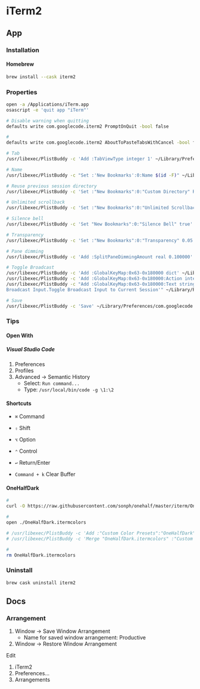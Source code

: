 # iTerm2

## App

### Installation

#### Homebrew

```sh
brew install --cask iterm2
```

### Properties

```sh
open -a /Applications/iTerm.app
osascript -e 'quit app "iTerm"'
```

```sh
# Disable warning when quitting
defaults write com.googlecode.iterm2 PromptOnQuit -bool false

#
defaults write com.googlecode.iterm2 AboutToPasteTabsWithCancel -bool false

# Tab
/usr/libexec/PlistBuddy -c 'Add :TabViewType integer 1' ~/Library/Preferences/com.googlecode.iterm2.plist

# Name
/usr/libexec/PlistBuddy -c "Set :'New Bookmarks':0:Name $(id -F)" ~/Library/Preferences/com.googlecode.iterm2.plist

# Reuse previous session directory
/usr/libexec/PlistBuddy -c 'Set :"New Bookmarks":0:"Custom Directory" Recycle' ~/Library/Preferences/com.googlecode.iterm2.plist

# Unlimited scrollback
/usr/libexec/PlistBuddy -c 'Set :"New Bookmarks":0:"Unlimited Scrollback" true' ~/Library/Preferences/com.googlecode.iterm2.plist

# Silence bell
/usr/libexec/PlistBuddy -c 'Set "New Bookmarks":0:"Silence Bell" true' ~/Library/Preferences/com.googlecode.iterm2.plist

# Transparency
/usr/libexec/PlistBuddy -c 'Set :"New Bookmarks":0:"Transparency" 0.05' ~/Library/Preferences/com.googlecode.iterm2.plist

# Pane dimming
/usr/libexec/PlistBuddy -c 'Add :SplitPaneDimmingAmount real 0.100000' ~/Library/Preferences/com.googlecode.iterm2.plist

# Toggle Broadcast
/usr/libexec/PlistBuddy -c 'Add :GlobalKeyMap:0x63-0x180000 dict' ~/Library/Preferences/com.googlecode.iterm2.plist
/usr/libexec/PlistBuddy -c 'Add :GlobalKeyMap:0x63-0x180000:Action integer 25' ~/Library/Preferences/com.googlecode.iterm2.plist
/usr/libexec/PlistBuddy -c "Add :GlobalKeyMap:0x63-0x180000:Text string 'Toggle Broadcast Input to Current Session
Broadcast Input.Toggle Broadcast Input to Current Session'" ~/Library/Preferences/com.googlecode.iterm2.plist

# Save
/usr/libexec/PlistBuddy -c 'Save' ~/Library/Preferences/com.googlecode.iterm2.plist
```

### Tips

#### Open With

##### Visual Studio Code

1. Preferences
2. Profiles
3. Advanced -> Semantic History
   - Select: `Run command...`
   - Type: `/usr/local/bin/code -g \1:\2`

#### Shortcuts

- `⌘` Command
- `⇧` Shift
- `⌥` Option
- `⌃` Control
- `↩︎` Return/Enter

- `Command + k` Clear Buffer

#### OneHalfDark

```sh
#
curl -O https://raw.githubusercontent.com/sonph/onehalf/master/iterm/OneHalfDark.itermcolors

#
open ./OneHalfDark.itermcolors

# /usr/libexec/PlistBuddy -c 'Add :"Custom Color Presets":"OneHalfDark" dict' ~/Library/Preferences/com.googlecode.iterm2.plist
# /usr/libexec/PlistBuddy -c 'Merge "OneHalfDark.itermcolors" :"Custom Color Presets":"OneHalfDark"' ~/Library/Preferences/com.googlecode.iterm2.plist

#
rm OneHalfDark.itermcolors
```

<!-- #### URL Scheme

```sh
code /Applications/iTerm.app/Contents/Info.plist
``` -->

### Uninstall

```sh
brew cask uninstall iterm2
```

## Docs

### Arrangement

1. Window -> Save Window Arrangement
   - Name for saved window arrangement: Productive
2. Window -> Restore Window Arrangement

Edit

1. iTerm2
2. Preferences...
3. Arrangements
